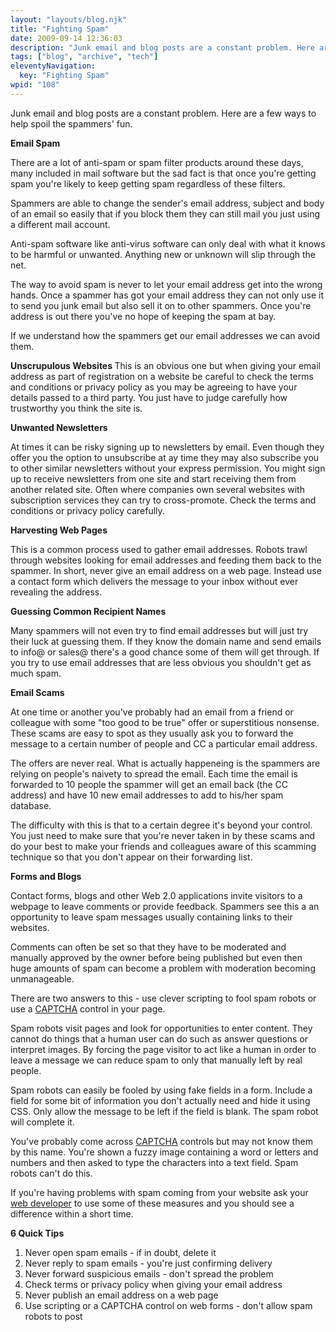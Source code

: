 ```yaml
---
layout: "layouts/blog.njk"
title: "Fighting Spam"
date: 2009-09-14 12:36:03
description: "Junk email and blog posts are a constant problem. Here are a few ways to help spoil the spammers' fun"
tags: ["blog", "archive", "tech"]
eleventyNavigation:
  key: "Fighting Spam"
wpid: "108"
---
```


Junk email and blog posts are a constant problem. Here are a few ways to help spoil the spammers' fun.

<strong>Email Spam</strong>

There are a lot of anti-spam or spam filter products around these days, many included in mail software but the sad fact is that once you're getting spam you're likely to keep getting spam regardless of these filters.

Spammers are able to change the sender's email address, subject and body of an email so easily that if you block them they can still mail you just using a different mail account.

Anti-spam software like anti-virus software can only deal with what it knows to be harmful or unwanted. Anything new or unknown will slip through the net.

The way to avoid spam is never to let your email address get into the wrong hands. Once a spammer has got your email address they can not only use it to send you junk email but also sell it on to other spammers. Once you're address is out there you've no hope of keeping the spam at bay.

If we understand how the spammers get our email addresses we can avoid them.

<strong>Unscrupulous Websites
</strong>
This is an obvious one but when giving your email address as part of registration on a website be careful to check the terms and conditions or privacy policy as you may be agreeing to have your details passed to a third party. You just have to judge carefully how trustworthy you think the site is.

<strong>Unwanted Newsletters</strong>

At times it can be risky signing up to newsletters by email. Even though they offer you the option to unsubscribe at ay time they may also subscribe you to other similar newsletters without your express permission. You might sign up to receive newsletters from one site and start receiving them from another related site. Often where companies own several websites with subscription services they can try to cross-promote. Check the terms and conditions or privacy policy carefully.

<strong>Harvesting Web Pages</strong>

This is a common process used to gather email addresses. Robots trawl through websites looking for email addresses and feeding them back to the spammer. In short, never give an email address on a web page. Instead use a contact form which delivers the message to your inbox without ever revealing the address.

<strong>Guessing Common Recipient Names</strong>

Many spammers will not even try to find email addresses but will just try their luck at guessing them. If they know the domain name and send emails to info@ or sales@ there's a good chance some of them will get through. If you try to use email addresses that are less obvious you shouldn't get as much spam.

<strong>Email Scams</strong>

At one time or another you've probably had an email from a friend or colleague with some "too good to be true" offer or superstitious nonsense. These scams are easy to spot as they usually ask you to forward the message to a certain number of people and CC a particular email address.

The offers are never real. What is actually happeneing is the spammers are relying on people's naivety to spread the email. Each time the email is forwarded to 10 people the spammer will get an email back (the CC address) and have 10 new email addresses to add to his/her spam database.

The difficulty with this is that to a certain degree it's beyond your control. You just need to make sure that you're never taken in by these scams and do your best to make your friends and colleagues aware of this scamming technique so that you don't appear on their forwarding list.

<strong>Forms and Blogs</strong>

Contact forms, blogs and other Web 2.0 applications invite visitors to a webpage to leave comments or provide feedback. Spammers see this a an opportunity to leave spam messages usually containing links to their websites.

Comments can often be set so that they have to be moderated and manually approved by the owner before being published but even then huge amounts of spam can become a problem with moderation becoming unmanageable.

There are two answers to this - use clever scripting to fool spam robots or use a <a title="captcha" href="https://www.recaptcha.net" target="_blank">CAPTCHA</a> control in your page.

Spam robots visit pages and look for opportunities to enter content. They cannot do things that a human user can do such as answer questions or interpret images. By forcing the page visitor to act like a human in order to leave a message we can reduce spam to only that manually left by real people.

Spam robots can easily be fooled by using fake fields in a form. Include a field for some bit of information you don't actually need and hide it using CSS. Only allow the message to be left if the field is blank. The spam robot will complete it.

You've probably come across <a title="captcha" href="https://www.recaptcha.net" target="_blank">CAPTCHA</a> controls but may not know them by this name. You're shown a fuzzy image containing a word or letters and numbers and then asked to type the characters into a text field. Spam robots can't do this.

If you're having problems with spam coming from your website ask your <a title="web developer" href="https://www.chris-smith-web.com" target="_self">web developer</a> to use some of these measures and you should see a difference within a short time.

<strong>6 Quick Tips
</strong>

1. Never open spam emails - if in doubt, delete it
2. Never reply to spam emails - you're just confirming delivery
3. Never forward suspicious emails - don't spread the problem
4. Check terms or privacy policy when giving your email address
5. Never publish an email address on a web page
6. Use scripting or a CAPTCHA control on web forms - don't allow spam robots to post
